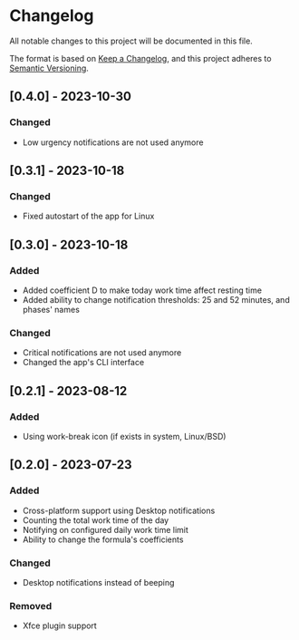 # Changelog

All notable changes to this project will be documented in this file.

The format is based on [Keep a Changelog](https://keepachangelog.com/en/1.0.0/),
and this project adheres to [Semantic Versioning](https://semver.org/spec/v2.0.0.html).

## [0.4.0] - 2023-10-30

### Changed

- Low urgency notifications are not used anymore

## [0.3.1] - 2023-10-18

### Changed

- Fixed autostart of the app for Linux

## [0.3.0] - 2023-10-18

### Added

- Added coefficient D to make today work time affect resting time
- Added ability to change notification thresholds: 25 and 52 minutes, and phases' names

### Changed

- Critical notifications are not used anymore
- Changed the app's CLI interface

## [0.2.1] - 2023-08-12

### Added

- Using work-break icon (if exists in system, Linux/BSD)

## [0.2.0] - 2023-07-23

### Added

- Cross-platform support using Desktop notifications
- Counting the total work time of the day
- Notifying on configured daily work time limit
- Ability to change the formula's coefficients

### Changed

- Desktop notifications instead of beeping

### Removed

- Xfce plugin support
